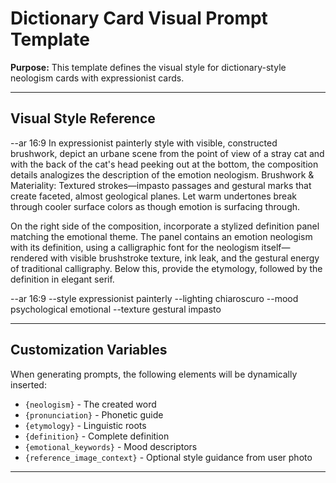 # Dictionary Card Visual Prompt Template

**Purpose:** This template defines the visual style for dictionary-style neologism cards with expressionist cards.

---

## Visual Style Reference

--ar 16:9
In expressionist painterly style with visible, constructed brushwork, depict an urbane scene from the point of view of a stray cat and with the back of the cat's head peeking out at the bottom, the composition details analogizes the description of the emotion neologism.
Brushwork & Materiality: Textured strokes—impasto passages and gestural marks that create faceted, almost geological planes. Let warm undertones break through cooler surface colors as though emotion is surfacing through.

On the right side of the composition, incorporate a stylized definition panel matching the emotional theme. The panel contains an emotion neologism with its definition, using a calligraphic font for the neologism itself—rendered with visible brushstroke texture, ink leak, and the gestural energy of traditional calligraphy. Below this, provide the etymology, followed by the definition in elegant serif.

--ar 16:9 --style expressionist painterly --lighting chiaroscuro --mood psychological emotional --texture gestural impasto

---

## Customization Variables

When generating prompts, the following elements will be dynamically inserted:
- `{neologism}` - The created word
- `{pronunciation}` - Phonetic guide
- `{etymology}` - Linguistic roots
- `{definition}` - Complete definition
- `{emotional_keywords}` - Mood descriptors
- `{reference_image_context}` - Optional style guidance from user photo

---

